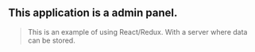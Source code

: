 ## This application is a admin panel.

> This is an example of using React/Redux. With a server where data can be stored.
